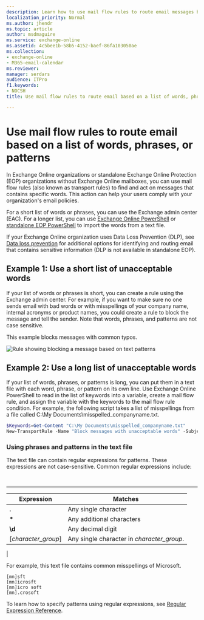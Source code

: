 ```yaml
---
description: Learn how to use mail flow rules to route email messages based on their contents in Exchange Online.
localization_priority: Normal
ms.author: jhendr
ms.topic: article
author: msdmaguire
ms.service: exchange-online
ms.assetid: 4c5bee1b-58b5-4152-baef-86fa103050ae
ms.collection: 
- exchange-online
- M365-email-calendar
ms.reviewer: 
manager: serdars
audience: ITPro
f1.keywords:
- NOCSH
title: Use mail flow rules to route email based on a list of words, phrases, or patterns in Exchange Online

---
```


# Use mail flow rules to route email based on a list of words, phrases, or patterns

In Exchange Online organizations or standalone Exchange Online Protection (EOP) organizations without Exchange Online mailboxes, you can use mail flow rules (also known as transport rules) to find and act on messages that contains specific words. This action can help your users comply with your organization's email policies.

For a short list of words or phrases, you can use the Exchange admin center (EAC). For a longer list, you can use [Exchange Online PowerShell](/powershell/exchange/connect-to-exchange-online-powershell) or [standalone EOP PowerShell](/powershell/exchange/connect-to-exchange-online-protection-powershell) to import the words from a text file.

If your Exchange Online organization uses Data Loss Prevention (DLP), see [Data loss prevention](../../security-and-compliance/data-loss-prevention/data-loss-prevention.md) for additional options for identifying and routing email that contains sensitive information (DLP is not available in standalone EOP).

## Example 1: Use a short list of unacceptable words

If your list of words or phrases is short, you can create a rule using the Exchange admin center. For example, if you want to make sure no one sends email with bad words or with misspellings of your company name, internal acronyms or product names, you could create a rule to block the message and tell the sender. Note that words, phrases, and patterns are not case sensitive.

This example blocks messages with common typos.

![Rule showing blocking a message based on text patterns](../../media/a8489cbb-be59-4890-ae30-1431703eeb88.png)

## Example 2: Use a long list of unacceptable words

If your list of words, phrases, or patterns is long, you can put them in a text file with each word, phrase, or pattern on its own line. Use Exchange Online PowerShell to read in the list of keywords into a variable, create a mail flow rule, and assign the variable with the keywords to the mail flow rule condition. For example, the following script takes a list of misspellings from a file called C:\My Documents\misspelled_companyname.txt.

```PowerShell
$Keywords=Get-Content "C:\My Documents\misspelled_companyname.txt"
New-TransportRule -Name "Block messages with unacceptable words" -SubjectOrBodyContainsWords $Keywords -SentToScope "NotInOrganization" -RejectMessageReasonText "Do not use internal acronyms, product names, or misspellings in external communications."
```

### Using phrases and patterns in the text file

The text file can contain regular expressions for patterns. These expressions are not case-sensitive. Common regular expressions include:

<br>

****

|Expression|Matches|
|---|---|
|**.**|Any single character|
|**\***|Any additional characters|
|**\d**|Any decimal digit|
|[*character_group*]|Any single character in *character_group*.|
|

For example, this text file contains common misspellings of Microsoft.

```text
[mn]sft
[mn]icrosft
[mn]icro soft
[mn].crosoft
```

To learn how to specify patterns using regular expressions, see [Regular Expression Reference](/dotnet/standard/base-types/regular-expression-language-quick-reference).
